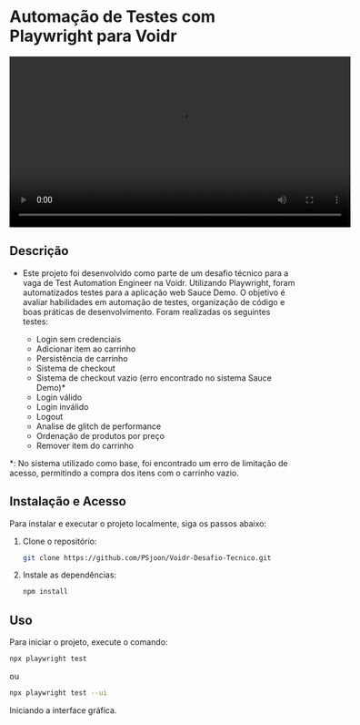 # Automação de Testes com Playwright para Voidr

<video width="600" controls>
  <source src="./public/apresentação%20de%20resultados%20-%20P.S.JR.mkv" type="video/mp4">
</video>

## Descrição

- Este projeto foi desenvolvido como parte de um desafio técnico para a vaga de Test Automation Engineer na Voidr. Utilizando Playwright, foram automatizados testes para a aplicação web Sauce Demo. O objetivo é avaliar habilidades em automação de testes, organização de código e boas práticas de desenvolvimento. Foram realizadas os seguintes testes:

  - Login sem credenciais
  - Adicionar item ao carrinho
  - Persistência de carrinho
  - Sistema de checkout
  - Sistema de checkout vazio (erro encontrado no sistema Sauce Demo)\*
  - Login válido
  - Login inválido
  - Logout
  - Analise de glitch de performance
  - Ordenação de produtos por preço
  - Remover item do carrinho

\*: No sistema utilizado como base, foi encontrado um erro de limitação de acesso, permitindo a compra dos itens com o carrinho vazio.

## Instalação e Acesso

Para instalar e executar o projeto localmente, siga os passos abaixo:

1. Clone o repositório:
   ```bash
   git clone https://github.com/PSjoon/Voidr-Desafio-Tecnico.git
   ```
2. Instale as dependências:
   ```bash
   npm install
   ```

## Uso

Para iniciar o projeto, execute o comando:

```bash
npx playwright test
```

ou

```bash
npx playwright test --ui
```

Iniciando a interface gráfica.
